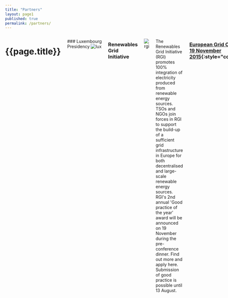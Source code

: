 ```yaml
---
title: "Partners"
layout: page1
published: true
permalink: /partners/
---
```


<div class="small-centered large-7 medium-7 columns" markdown="1">

# {{page.title}}

### Luxembourg Presidency
![lux](http://www.eu2015lu.eu/assets/img/presidence-luxembourg.png)

### Renewables Grid Initiative
![rgi](http://renewables-grid.eu/fileadmin/regrid/images/logo.png)

The Renewables Grid Initiative (RGI) promotes 100% integration of electricity produced from renewable energy sources. TSOs and NGOs join forces in RGI to support the build-up of a sufficient grid infrastructure in Europe for both decentralised and large-scale renewable energy sources. RGI's 2nd annual 'Good practice of the year' award will be announced on 19 November during the pre-conference dinner. Find out more and apply here. Submission of good practice is possible until 13 August.

### [European Grid Conference<br>19 November 2015](http://www.gridconference.eu/){:style="color:#FFFFFF;"}
{:style="padding:2em;background:#63B662;color:#ffffff;"}

### Florence School of Regulation (FSR)
![fsr]({{'/img/fsr.png' | prepend: site.baseurl }})

The Florence School of Regulation (FSR), was founded in 2004 by three European regulators, and has as mission to expose the European dimension and to contribute to the safeguarding of the common goods by ensuring high-level and independent debate on economically and socially sound regulation.

### Energy Community
![ecom]({{ '/img/energy_community.png' | prepend: site.baseurl}})
{:style="max-width:250px;"}

The Energy Community is about investments, economic development, security of energy supply and social stability; but – more than this – the Energy Community is also about solidarity, mutual trust and peace. The very existence of the Energy Community, only ten years after the end of the Balkan conflict, is a success in itself, as it stands as the first common institutional project undertaken by the non-European Union countries of South East Europe.

### FTI CL Energy
![ecom]({{ '/img/fti_logo.jpg' | prepend: site.baseurl}})
{:style="max-width:250px;"}

The FTI-CL Energy team is a collaboration between experts from FTI Consulting and Compass Lexecon (a wholly owned subsidiary of FTI Consulting) in the fields of natural gas, electric power, renewables and other forms of energy, bringing together market leading industry expertise and economic excellence.  FTI Consulting is a global business advisory firm dedicated to helping organisations protect and enhance enterprise value, and has offices in all major business centres throughout the world.
 
</div>